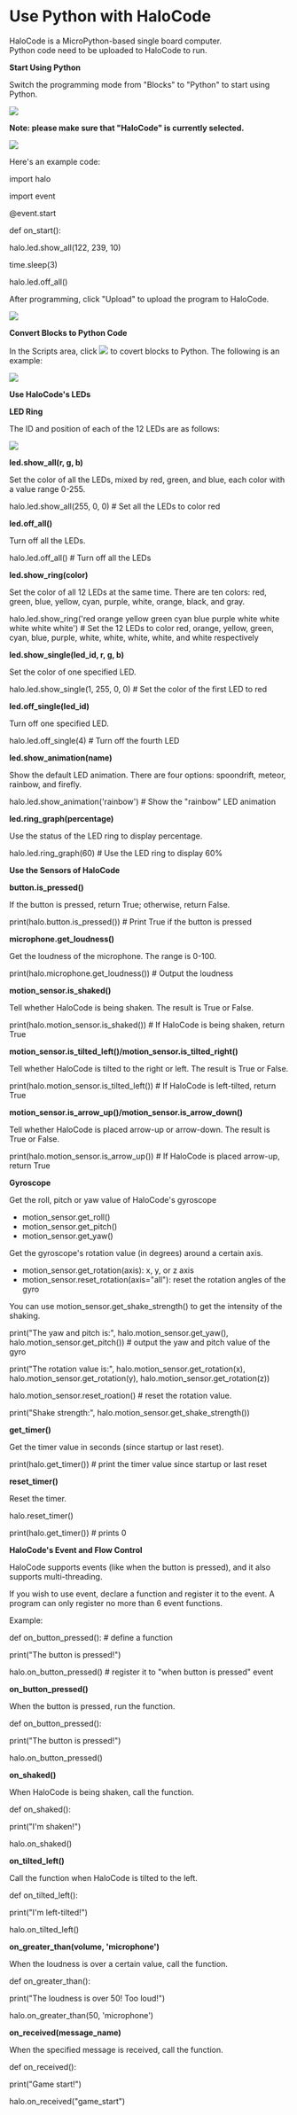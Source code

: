 # Use Python with HaloCode

HaloCode is a MicroPython-based single board computer.  
Python code need to be uploaded to HaloCode to run.

**Start Using Python**

Switch the programming mode from "Blocks" to "Python" to start using Python.

![](../.gitbook/assets/0%20%2824%29.png)

**Note: please make sure that "HaloCode" is currently selected.**

![](../.gitbook/assets/1%20%2810%29.png)

Here's an example code:

import halo

import event

@event.start

def on\_start\(\):

 halo.led.show\_all\(122, 239, 10\)

 time.sleep\(3\)

 halo.led.off\_all\(\)

After programming, click "Upload" to upload the program to HaloCode.

![](../.gitbook/assets/2%20%287%29.png)

**Convert Blocks to Python Code**

In the Scripts area, click   ![](../.gitbook/assets/3%20%281%29.png)   to covert blocks to Python. The following is an example:

![](../.gitbook/assets/4%20%282%29.png)

**Use HaloCode's LEDs**

**LED Ring**

The ID and position of each of the 12 LEDs are as follows:

![](../.gitbook/assets/5%20%288%29.png)

**led.show\_all\(r, g, b\)**

Set the color of all the LEDs, mixed by red, green, and blue, each color with a value range 0-255.

halo.led.show\_all\(255, 0, 0\) \# Set all the LEDs to color red

**led.off\_all\(\)**

Turn off all the LEDs.

halo.led.off\_all\(\) \# Turn off all the LEDs

**led.show\_ring\(color\)**

Set the color of all 12 LEDs at the same time. There are ten colors: red, green, blue, yellow, cyan, purple, white, orange, black, and gray.

halo.led.show\_ring\('red orange yellow green cyan blue purple white white white white white'\) \# Set the 12 LEDs to color red, orange, yellow, green, cyan, blue, purple, white, white, white, white, and white respectively

**led.show\_single\(led\_id, r, g, b\)**

Set the color of one specified LED.

halo.led.show\_single\(1, 255, 0, 0\) \# Set the color of the first LED to red

**led.off\_single\(led\_id\)**

Turn off one specified LED.

halo.led.off\_single\(4\) \# Turn off the fourth LED

**led.show\_animation\(name\)**

Show the default LED animation. There are four options: spoondrift, meteor, rainbow, and firefly.

halo.led.show\_animation\('rainbow'\) \# Show the "rainbow" LED animation

**led.ring\_graph\(percentage\)**

Use the status of the LED ring to display percentage.

halo.led.ring\_graph\(60\) \# Use the LED ring to display 60%

**Use the Sensors of HaloCode**

**button.is\_pressed\(\)**

If the button is pressed, return True; otherwise, return False.

print\(halo.button.is\_pressed\(\)\) \# Print True if the button is pressed

**microphone.get\_loudness\(\)**

Get the loudness of the microphone. The range is 0-100.

print\(halo.microphone.get\_loudness\(\)\) \# Output the loudness

**motion\_sensor.is\_shaked\(\)**

Tell whether HaloCode is being shaken. The result is True or False.

print\(halo.motion\_sensor.is\_shaked\(\)\) \# If HaloCode is being shaken, return True

**motion\_sensor.is\_tilted\_left\(\)/motion\_sensor.is\_tilted\_right\(\)**

Tell whether HaloCode is tilted to the right or left. The result is True or False.

print\(halo.motion\_sensor.is\_tilted\_left\(\)\) \# If HaloCode is left-tilted, return True

**motion\_sensor.is\_arrow\_up\(\)/motion\_sensor.is\_arrow\_down\(\)**

Tell whether HaloCode is placed arrow-up or arrow-down. The result is True or False.

print\(halo.motion\_sensor.is\_arrow\_up\(\)\) \# If HaloCode is placed arrow-up, return True

**Gyroscope**

Get the roll, pitch or yaw value of HaloCode's gyroscope

* motion\_sensor.get\_roll\(\)
* motion\_sensor.get\_pitch\(\)
* motion\_sensor.get\_yaw\(\)

Get the gyroscope's rotation value \(in degrees\) around a certain axis.

* motion\_sensor.get\_rotation\(axis\): x, y, or z axis
* motion\_sensor.reset\_rotation\(axis="all"\): reset the rotation angles of the gyro

You can use motion\_sensor.get\_shake\_strength\(\) to get the intensity of the shaking.

print\("The yaw and pitch is:", halo.motion\_sensor.get\_yaw\(\), halo.motion\_sensor.get\_pitch\(\)\) \# output the yaw and pitch value of the gyro

print\("The rotation value is:", halo.motion\_sensor.get\_rotation\(x\), halo.motion\_sensor.get\_rotation\(y\), halo.motion\_sensor.get\_rotation\(z\)\)

halo.motion\_sensor.reset\_roation\(\) \# reset the rotation value.

print\("Shake strength:", halo.motion\_sensor.get\_shake\_strength\(\)\)

**get\_timer\(\)**

Get the timer value in seconds \(since startup or last reset\).

print\(halo.get\_timer\(\)\) \# print the timer value since startup or last reset

**reset\_timer\(\)**

Reset the timer.

halo.reset\_timer\(\)

print\(halo.get\_timer\(\)\) \# prints 0

**HaloCode's Event and Flow Control**

HaloCode supports events \(like when the button is pressed\), and it also supports multi-threading.

If you wish to use event, declare a function and register it to the event. A program can only register no more than 6 event functions.

Example:

def on\_button\_pressed\(\): \# define a function

 print\("The button is pressed!"\)

halo.on\_button\_pressed\(\) \# register it to "when button is pressed" event

**on\_button\_pressed\(\)**

When the button is pressed, run the function.

def on\_button\_pressed\(\):

 print\("The button is pressed!"\)

halo.on\_button\_pressed\(\)

**on\_shaked\(\)**

When HaloCode is being shaken, call the function.

def on\_shaked\(\):

 print\("I'm shaken!"\)

halo.on\_shaked\(\)

**on\_tilted\_left\(\)**

Call the function when HaloCode is tilted to the left.

def on\_tilted\_left\(\):

 print\("I'm left-tilted!"\)

halo.on\_tilted\_left\(\)

**on\_greater\_than\(volume, 'microphone'\)**

When the loudness is over a certain value, call the function.

def on\_greater\_than\(\):

 print\("The loudness is over 50! Too loud!"\)

halo.on\_greater\_than\(50, 'microphone'\)

**on\_received\(message\_name\)**

When the specified message is received, call the function.

def on\_received\(\):

 print\("Game start!"\)

halo.on\_received\("game\_start"\)

